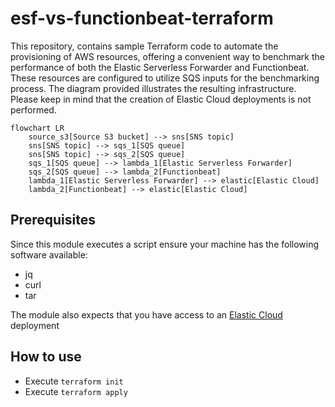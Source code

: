 # esf-vs-functionbeat-terraform

This repository, contains sample Terraform code to automate the provisioning of AWS resources, offering a convenient way to benchmark the performance of both the Elastic Serverless Forwarder and Functionbeat. These resources are configured to utilize SQS inputs for the benchmarking process. The diagram provided illustrates the resulting infrastructure. Please keep in mind that the creation of Elastic Cloud deployments is not performed.

```mermaid
flowchart LR
    source_s3[Source S3 bucket] --> sns[SNS topic]
    sns[SNS topic] --> sqs_1[SQS queue]
    sns[SNS topic] --> sqs_2[SQS queue]
    sqs_1[SQS queue] --> lambda_1[Elastic Serverless Forwarder]
    sqs_2[SQS queue] --> lambda_2[Functionbeat]
    lambda_1[Elastic Serverless Forwarder] --> elastic[Elastic Cloud]
    lambda_2[Functionbeat] --> elastic[Elastic Cloud]
```

## Prerequisites

Since this module executes a script ensure your machine has the following software available:

* jq
* curl
* tar

The module also expects that you have access to an [Elastic Cloud](https://www.elastic.co/cloud) deployment

## How to use

* Execute `terraform init`
* Execute `terraform apply`

